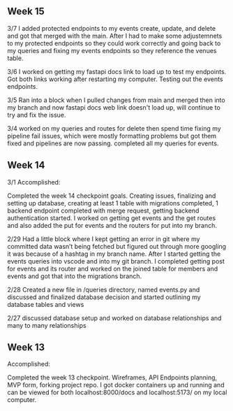 ## Week 15
3/7
I added protected endpoints to my events create, update, and delete and got that merged with the main. After I had to make some adjustemnets to my protected endpoints so they could work correctly and going back to my queries and fixing my events endpoints so they reference the venues table.

3/6
I worked on getting my fastapi docs link to load up to test my endpoints. Got both links working after restarting my computer. Testing out the events endpoints.

3/5
Ran into a block when I pulled changes from main and merged then into my branch and now fastapi docs web link doesn't load up, will continue to try and fix the issue.

3/4
worked on my queries and routes for delete then spend time fixing my pipeline fail issues, which were mostly formatting problems but got them fixed and pipelines are now passing. completed all my queries for events.


## Week 14

3/1
Accomplished:

Completed the week 14 checkpoint goals. Creating issues, finalizing and setting up database, creating at least 1 table with migrations completed, 1 backend endpoint completed with merge request, getting backend authentication started. I worked on getting get events and the get routes and also added the put for events and the routers for put into my branch.

2/29
Had a little block where I kept getting an error in git where my committed data wasn’t being fetched but figured out through more googling it was because of a hashtag in my branch name. After I started getting the events queries into vscode and into my git branch. I completed getting post for events and its router and worked on the joined table for members and events and got that into the migrations branch.

2/28
Created a new file in /queries directory, named events.py and discussed and finalized database decision and started outlining my database tables and views

2/27
discussed database setup and worked on database relationships and many to many relationships


## Week 13

Accomplished:

Completed the week 13 checkpoint. Wireframes, API Endpoints planning, MVP form, forking project repo. I got docker containers up and running and can be viewed for both localhost:8000/docs and localhost:5173/ on my local computer.
